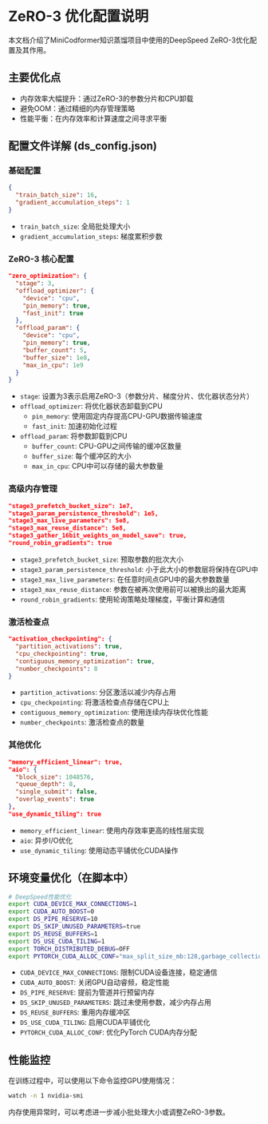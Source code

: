 # ZeRO-3 优化配置说明

本文档介绍了MiniCodformer知识蒸馏项目中使用的DeepSpeed ZeRO-3优化配置及其作用。

## 主要优化点

- 内存效率大幅提升：通过ZeRO-3的参数分片和CPU卸载
- 避免OOM：通过精细的内存管理策略
- 性能平衡：在内存效率和计算速度之间寻求平衡

## 配置文件详解 (ds_config.json)

### 基础配置

```json
{
  "train_batch_size": 16,
  "gradient_accumulation_steps": 1
}
```
- `train_batch_size`: 全局批处理大小
- `gradient_accumulation_steps`: 梯度累积步数

### ZeRO-3 核心配置

```json
"zero_optimization": {
  "stage": 3,
  "offload_optimizer": {
    "device": "cpu",
    "pin_memory": true,
    "fast_init": true
  },
  "offload_param": {
    "device": "cpu",
    "pin_memory": true,
    "buffer_count": 5,
    "buffer_size": 1e8,
    "max_in_cpu": 1e9
  }
}
```

- `stage`: 设置为3表示启用ZeRO-3（参数分片、梯度分片、优化器状态分片）
- `offload_optimizer`: 将优化器状态卸载到CPU
  - `pin_memory`: 使用固定内存提高CPU-GPU数据传输速度
  - `fast_init`: 加速初始化过程
- `offload_param`: 将参数卸载到CPU
  - `buffer_count`: CPU-GPU之间传输的缓冲区数量
  - `buffer_size`: 每个缓冲区的大小
  - `max_in_cpu`: CPU中可以存储的最大参数量

### 高级内存管理

```json
"stage3_prefetch_bucket_size": 1e7,
"stage3_param_persistence_threshold": 1e5,
"stage3_max_live_parameters": 5e8,
"stage3_max_reuse_distance": 5e8,
"stage3_gather_16bit_weights_on_model_save": true,
"round_robin_gradients": true
```

- `stage3_prefetch_bucket_size`: 预取参数的批次大小
- `stage3_param_persistence_threshold`: 小于此大小的参数层将保持在GPU中
- `stage3_max_live_parameters`: 在任意时间点GPU中的最大参数数量
- `stage3_max_reuse_distance`: 参数在被再次使用前可以被换出的最大距离
- `round_robin_gradients`: 使用轮询策略处理梯度，平衡计算和通信

### 激活检查点

```json
"activation_checkpointing": {
  "partition_activations": true,
  "cpu_checkpointing": true,
  "contiguous_memory_optimization": true,
  "number_checkpoints": 8
}
```

- `partition_activations`: 分区激活以减少内存占用
- `cpu_checkpointing`: 将激活检查点存储在CPU上
- `contiguous_memory_optimization`: 使用连续内存块优化性能
- `number_checkpoints`: 激活检查点的数量

### 其他优化

```json
"memory_efficient_linear": true,
"aio": {
  "block_size": 1048576,
  "queue_depth": 8,
  "single_submit": false,
  "overlap_events": true
},
"use_dynamic_tiling": true
```

- `memory_efficient_linear`: 使用内存效率更高的线性层实现
- `aio`: 异步I/O优化
- `use_dynamic_tiling`: 使用动态平铺优化CUDA操作

## 环境变量优化（在脚本中）

```bash
# DeepSpeed性能优化
export CUDA_DEVICE_MAX_CONNECTIONS=1
export CUDA_AUTO_BOOST=0
export DS_PIPE_RESERVE=10
export DS_SKIP_UNUSED_PARAMETERS=true
export DS_REUSE_BUFFERS=1
export DS_USE_CUDA_TILING=1
export TORCH_DISTRIBUTED_DEBUG=OFF
export PYTORCH_CUDA_ALLOC_CONF="max_split_size_mb:128,garbage_collection_threshold:0.9"
```

- `CUDA_DEVICE_MAX_CONNECTIONS`: 限制CUDA设备连接，稳定通信
- `CUDA_AUTO_BOOST`: 关闭GPU自动睿频，稳定性能
- `DS_PIPE_RESERVE`: 提前为管道并行预留内存
- `DS_SKIP_UNUSED_PARAMETERS`: 跳过未使用参数，减少内存占用
- `DS_REUSE_BUFFERS`: 重用内存缓冲区
- `DS_USE_CUDA_TILING`: 启用CUDA平铺优化
- `PYTORCH_CUDA_ALLOC_CONF`: 优化PyTorch CUDA内存分配

## 性能监控

在训练过程中，可以使用以下命令监控GPU使用情况：

```bash
watch -n 1 nvidia-smi
```

内存使用异常时，可以考虑进一步减小批处理大小或调整ZeRO-3参数。 